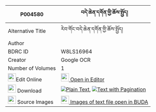 |P004580|བདེ་ཆེན་དགོན་གྱི་ཆོས་སྤྱོད། 
| --- | --- 
|Alternative Title |རེབ་གོང་བདེ་ཆེན་དགོན་གྱི་ཆོས་སྤྱོད།
|Author | 
|BDRC ID | W8LS16964
|Creator | Google OCR
|Number of Volumes| 1
|<img width="25" src="https://img.icons8.com/color/25/000000/edit-property.png">Edit Online| [<img width="25" src="https://avatars.githubusercontent.com/u/45091458?s=200&v=4"> Open in Editor](http://editor.openpecha.org/P004580)
|<img width="25" src="https://img.icons8.com/fluent/48/000000/download-2.png"/>  Download | [![](https://img.icons8.com/color/20/000000/txt.png)Plain Text](https://github.com/Openpecha/P004580/releases/download/v1/dechen_gon_gyi_chocho_plain_P004580.zip), [![](https://img.icons8.com/color/20/000000/txt.png)Text with Pagination](https://github.com/Openpecha/P004580/releases/download/v1/dechen_gon_gyi_chocho_pages_P004580.zip)
|<img width="25" src="https://img.icons8.com/plasticine/100/000000/pictures-folder.png"/>  Source Images | [<img width="25" src="https://library.bdrc.io/icons/BUDA-small.svg"> Images of text file open in BUDA](https://library.bdrc.io/show/bdr:W8LS16964)
